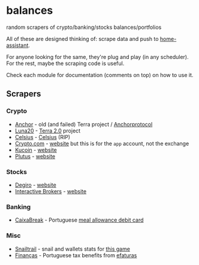 # balances
random scrapers of crypto/banking/stocks balances/portfolios

All of these are designed thinking of: scrape data and push to [home-assistant](https://www.home-assistant.io/).

For anyone looking for the same, they're plug and play (in any scheduler). For the rest, maybe the scraping code is useful.

Check each module for documentation (comments on top) on how to use it.

## Scrapers

### Crypto

* [Anchor](anchor.py) - old (and failed) Terra project / [Anchorprotocol](https://app.anchorprotocol.com/)
* [Luna20](luna20.py) - [Terra 2.0](https://station.terra.money/) project
* [Celsius](celsius.py) - [Celsius](https://celsius.network/) (RIP)
* [Crypto.com](cryptocom.py) - [website](https://crypto.com/) but this is for the `app` account, not the exchange
* [Kucoin](kucoinx.py) - [website](https://kucoin.com/)
* [Plutus](plutus.py) - [website](https://plutus.it/)

### Stocks

* [Degiro](degiro.py) - [website](https://www.degiro.nl/)
* [Interactive Brokers](ibfetch.py) - [website](https://www.interactivebrokers.co.uk/)

### Banking

* [CaixaBreak](caixabreak.py) - Portuguese [meal allowance debit card](https://www.cgd.pt/Particulares/Cartoes/Cartoes-Pre-pagos/Pages/Cartao-Pre-Pago-caixa-break.aspx)

### Misc

* [Snailtrail](snailtrail.py) - snail and wallets stats for [this game](https://www.snailtrail.art/)
* [Finanças](financas.py) - Portuguese tax benefits from [efaturas](https://faturas.portaldasfinancas.gov.pt/)
